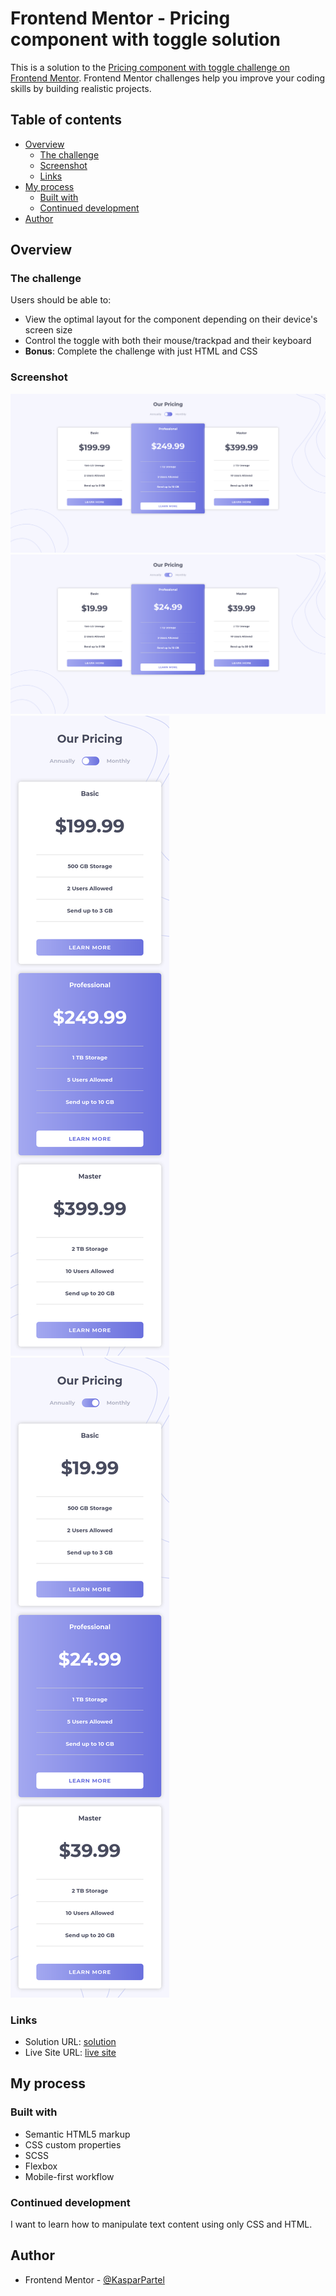 # Frontend Mentor - Pricing component with toggle solution

This is a solution to the [Pricing component with toggle challenge on Frontend Mentor](https://www.frontendmentor.io/challenges/pricing-component-with-toggle-8vPwRMIC). Frontend Mentor challenges help you improve your coding skills by building realistic projects. 

## Table of contents

- [Overview](#overview)
  - [The challenge](#the-challenge)
  - [Screenshot](#screenshot)
  - [Links](#links)
- [My process](#my-process)
  - [Built with](#built-with)
  - [Continued development](#continued-development)
- [Author](#author)

## Overview

### The challenge

Users should be able to:

- View the optimal layout for the component depending on their device's screen size
- Control the toggle with both their mouse/trackpad and their keyboard
- **Bonus**: Complete the challenge with just HTML and CSS 

### Screenshot

![](./imgs/desktop_annually.png)
![](./imgs/desktop_monthly.png)
![](./imgs/mobile_annually.png)
![](./imgs/mobile_monthly.png)

### Links

- Solution URL: [solution](https://github.com/KasparPartel/Frontend-Mentor---Pricing-component-with-toggle-solution.git)
- Live Site URL: [live site](https://kasparpartel.github.io/Frontend-Mentor---Pricing-component-with-toggle-solution/)

## My process

### Built with

- Semantic HTML5 markup
- CSS custom properties
- SCSS
- Flexbox
- Mobile-first workflow

### Continued development

I want to learn how to manipulate text content using only CSS and HTML.

## Author

- Frontend Mentor - [@KasparPartel](https://www.frontendmentor.io/profile/KasparPartel)

